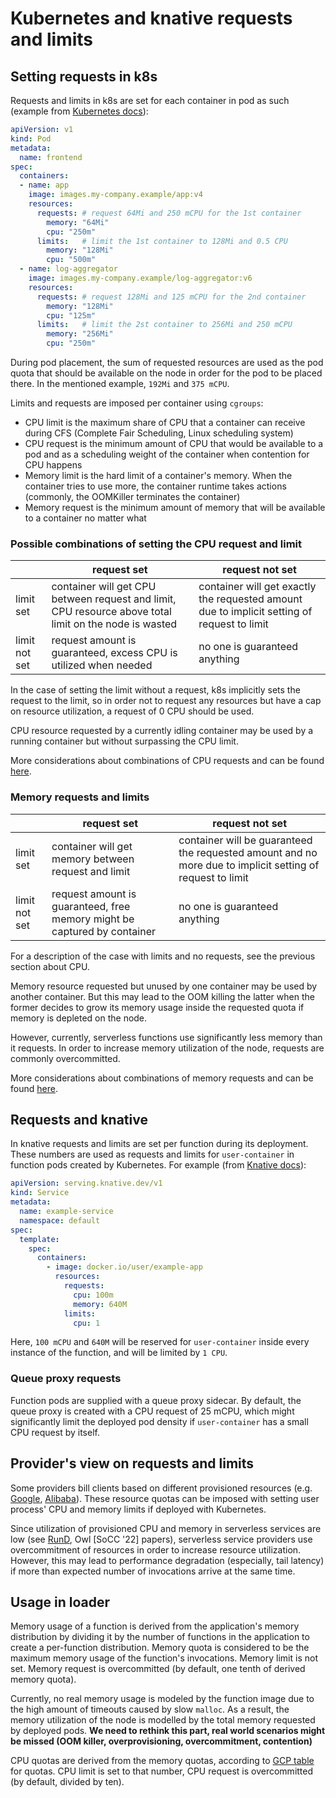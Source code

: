 # Kubernetes and knative requests and limits

## Setting requests in k8s

Requests and limits in k8s are set for each container in pod as such (example from [Kubernetes docs](https://kubernetes.io/docs/concepts/configuration/manage-resources-containers/)):

```yaml
apiVersion: v1
kind: Pod
metadata:
  name: frontend
spec:
  containers:
  - name: app
    image: images.my-company.example/app:v4
    resources:
      requests: # request 64Mi and 250 mCPU for the 1st container
        memory: "64Mi"
        cpu: "250m"
      limits:   # limit the 1st container to 128Mi and 0.5 CPU
        memory: "128Mi"
        cpu: "500m"
  - name: log-aggregator
    image: images.my-company.example/log-aggregator:v6
    resources:
      requests: # request 128Mi and 125 mCPU for the 2nd container
        memory: "128Mi"
        cpu: "125m"
      limits:   # limit the 2st container to 256Mi and 250 mCPU
        memory: "256Mi"
        cpu: "250m"
```

During pod placement, the sum of requested resources are used as the pod quota that should be available on the node in order for the pod to be placed there. In the mentioned example, `192Mi` and `375 mCPU`.

Limits and requests are imposed per container using `cgroups`:

* CPU limit is the maximum share of CPU that a container can receive during CFS (Complete Fair Scheduling, Linux scheduling system)
* CPU request is the minimum amount of CPU that would be available to a pod and as a scheduling weight of the container when contention for CPU happens
* Memory limit is the hard limit of a container's memory. When the container tries to use more, the container runtime takes actions (commonly, the OOMKiller terminates the container)
* Memory request is the minimum amount of memory that will be available to a container no matter what

### Possible combinations of setting the CPU request and limit

|               | request set                                                                                            | request not set                                                                             |
|---------------|--------------------------------------------------------------------------------------------------------|---------------------------------------------------------------------------------------------|
| limit set     | container will get CPU between request and limit, CPU resource above total limit on the node is wasted | container will get exactly the requested amount due to implicit setting of request to limit |
| limit not set | request amount is guaranteed, excess CPU is utilized when needed                                       | no one is guaranteed anything                                                               |

In the case of setting the limit without a request, k8s implicitly sets the request to the limit, so in order not to request any resources but have a cap on resource utilization, a request of 0 CPU should be used.

CPU resource requested by a currently idling container may be used by a running container but without surpassing the CPU limit.

More considerations about combinations of CPU requests and can be found [here](https://home.robusta.dev/blog/stop-using-cpu-limits).

### Memory requests and limits

|               | request set                                                              | request not set                                                                                           |
|---------------|--------------------------------------------------------------------------|-----------------------------------------------------------------------------------------------------------|
| limit set     | container will get memory between request and limit                      | container will be guaranteed the requested amount and no more due to implicit setting of request to limit |
| limit not set | request amount is guaranteed, free memory might be captured by container | no one is guaranteed anything                                                                             |

For a description of the case with limits and no requests, see the previous section about CPU.

Memory resource requested but unused by one container may be used by another container. But this may lead to the OOM killing the latter when the former decides to grow its memory usage inside the requested quota if memory is depleted on the node.

However, currently, serverless functions use significantly less memory than it requests. In order to increase memory utilization of the node, requests are commonly overcommitted.

More considerations about combinations of memory requests and can be found [here](https://home.robusta.dev/blog/kubernetes-memory-limit).

## Requests and knative

In knative requests and limits are set per function during its deployment. These numbers are used as requests and limits for `user-container` in function pods created by Kubernetes. For example (from [Knative docs](https://knative.dev/docs/serving/services/configure-requests-limits-services/)):

```yaml
apiVersion: serving.knative.dev/v1
kind: Service
metadata:
  name: example-service
  namespace: default
spec:
  template:
    spec:
      containers:
        - image: docker.io/user/example-app
          resources:
            requests:
              cpu: 100m
              memory: 640M
            limits:
              cpu: 1

```

Here, `100 mCPU` and `640M` will be reserved for `user-container` inside every instance of the function, and will be limited by `1 CPU`.

### Queue proxy requests

Function pods are supplied with a queue proxy sidecar. By default, the queue proxy is created with a CPU request of 25 mCPU, which might significantly limit the deployed pod density if `user-container` has a small CPU request by itself.

## Provider's view on requests and limits

Some providers bill clients based on different provisioned resources (e.g. [Google](https://cloud.google.com/functions/pricing#compute_time), [Alibaba](https://www.alibabacloud.com/help/en/function-compute/latest/instance-types-and-instance-modes#section-mfv-5fb-ehw)). These resource quotas can be imposed with setting user process' CPU and memory limits if deployed with Kubernetes.

Since utilization of provisioned CPU and memory in serverless services are low (see [RunD](https://www.usenix.org/conference/atc22/presentation/li-zijun-rund), Owl [SoCC '22] papers), serverless service providers use overcommitment of resources in order to increase resource utilization. However, this may lead to performance degradation (especially, tail latency) if more than expected number of invocations arrive at the same time.

## Usage in loader

Memory usage of a function is derived from the application's memory distribution by dividing it by the number of functions in the application to create a per-function distribution. Memory quota is considered to be the maximum memory usage of the function's invocations. Memory limit is not set. Memory request is overcommitted (by default, one tenth of derived memory quota).

Currently, no real memory usage is modeled by the function image due to the high amount of timeouts caused by slow `malloc`. As a result, the memory utilization of the node is modelled by the total memory requested by deployed pods. **We need to rethink this part, real world scenarios might be missed (OOM killer, overprovisioning, overcommitment, contention)**

CPU quotas are derived from the memory quotas, according to [GCP table](https://cloud.google.com/functions/pricing#compute_time) for quotas. CPU limit is set to that number, CPU request is overcommitted (by default, divided by ten).
